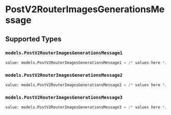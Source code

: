 # PostV2RouterImagesGenerationsMessage


## Supported Types

### `models.PostV2RouterImagesGenerationsMessage1`

```python
value: models.PostV2RouterImagesGenerationsMessage1 = /* values here */
```

### `models.PostV2RouterImagesGenerationsMessage2`

```python
value: models.PostV2RouterImagesGenerationsMessage2 = /* values here */
```

### `models.PostV2RouterImagesGenerationsMessage3`

```python
value: models.PostV2RouterImagesGenerationsMessage3 = /* values here */
```

